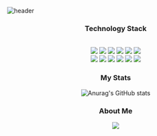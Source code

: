 ![header](https://capsule-render.vercel.app/api?type=shark&color=auto&height=150&section=header)

<div align='center'>
  
  ### Technology Stack
  <br>
  <img src="https://img.shields.io/badge/Android-3DDC84?style=flat-square&logo=Android&logoColor=white"/>
  <img src="https://img.shields.io/badge/MySQL-4479A1?style=flat-square&logo=MySQL&logoColor=white"/></a>
  <img src="https://img.shields.io/badge/OpenCV-5C3EE8?style=flat-square&logo=OpenCV&logoColor=white"/></a>
  <img src="https://img.shields.io/badge/WebRTC-333333?style=flat-square&logo=WebRTC&logoColor=white"/></a>
  <img src="https://img.shields.io/badge/Django-092E20?style=flat-square&logo=Django&logoColor=white"/>
  <img src="https://img.shields.io/badge/Node.js-339933?style=flat-square&logo=Node.js&logoColor=white"/><br>  
  <img src="https://img.shields.io/badge/Python-3776AB?style=flat-square&logo=Python&logoColor=white"/>
  <img src="https://img.shields.io/badge/HTML-E34F26?style=flat-square&logo=html5&logoColor=white"/>
  <img src="https://img.shields.io/badge/CSS-1572B6?style=flat-square&logo=css3&logoColor=white"/>
  <img src="https://img.shields.io/badge/Kotlin-0095D5?style=flat-square&logo=Kotlin&logoColor=white"/>
  <img src="https://img.shields.io/badge/JAVA-007396?style=flat-square&logo=Java&logoColor=white"/>
  <img src="https://img.shields.io/badge/JavaScript-F7DF1E?style=flat-square&logo=JavaScript&logoColor=white"/>
  
  ### My Stats 
  ![Anurag's GitHub stats](https://github-readme-stats.vercel.app/api?username=hinhyu&show_icons=true&hide=contribs)
  <br>
  
  ### About Me
  <a href="https://velog.io/@ong_hh"><img src="https://img.shields.io/badge/velog-1DBF73?style=flat-square&logo=Vimeo&logoColor=white"/></a><br>
  <br><br>
</div>
